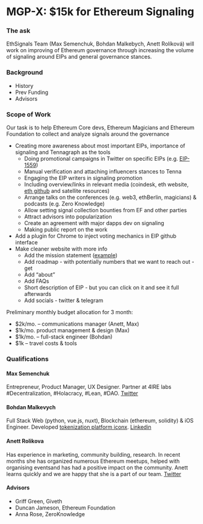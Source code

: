 # MGP-X: $15k for Ethereum Signaling

### The ask

EthSignals Team \(Max Semenchuk, Bohdan Malkebych, Anett Rolíková\) will work on improving of Ethereum governance through increasing the volume of signaling around EIPs and general governance stances.

### Background

* History
* Prev Funding
* Advisors

### Scope of Work

Our task is to help Ethereum Core devs, Ethereum Magicians and Ethereum Foundation to collect and analyze signals around the governance

* Creating more awareness about most important EIPs, importance of signaling and Tennagraph as the tools
  * Doing promotional campaigns in Twitter on specific EIPs \(e.g. [EIP-1559](https://ethereum-magicians.org/t/eip-1559-fee-market-change-for-eth-1-0-chain/2783/8)\)
  * Manual verification and attaching influencers stances to Tenna
  * Engaging the EIP writers in signaling promotion
  * Including overview/links in relevant media \(coindesk, eth website, [eth github](https://github.com/ethereum/wiki/wiki/Governance-compendium) and satellite resources\)
  * Arrange talks on the conferences \(e.g. web3, ethBerlin, magicians\) & podcasts \(e.g. Zero Knowledge\)
  * Allow setting signal collection bounties from EF and other parties
  * Attract advisors into popularization
  * Create an agreement with major dapps dev on signaling
  * Making public report on the work
* Add a plugin for Chrome to inject voting mechanics in EIP github interface
* Make cleaner website with more info 
  * Add the mission statement \([example](https://coin.dance/)\)
  * Add roadmap - with potentially numbers that we want to reach out - get
  * Add “about” 
  * Add FAQs
  * Short description of EIP - but you can click on it and see it full afterwards 
  * Add socials - twitter & telegram

Preliminary monthly budget allocation for 3 month:

* $2k/mo. – communications manager \(Anett, Max\)
* $1k/mo. product management & design \(Max\)
* $1k/mo. – full-stack engineer \(Bohdan\)
* $1k – travel costs & tools

### Qualifications

#### Max Semenchuk

Entrepreneur, Product Manager, UX Designer. Partner at 4IRE labs \#Decentralization, \#Holacracy, \#Lean, \#DAO. [Twitter](https://twitter.com/maxsemenchuk)

#### Bohdan Malkevych

Full Stack Web \(python, vue.js, nuxt\), Blockchain \(ethereum, solidity\) & iOS Engineer. Developed [tokenization platform iconx](https://crowdfunding3.com/ico-investor-panel). [Linkedin](https://www.linkedin.com/in/bohdan-malkevych-19357bb1/)

#### Anett Rolikova

Has experience in marketing, community building, research. In recent months she has organized numerous Ethereum meetups, helped with organising eventsand has had a positive impact on the community. Anett learns quickly and we are happy that she is a part of our team. [Twitter](https://twitter.com/AnettRolikova) 

#### Advisors

* Griff Green, Giveth
* Duncan Jameson, Ethereum Foundation
* Anna Rose, ZeroKnowledge 


